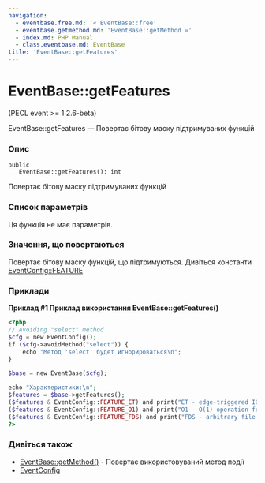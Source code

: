 ```yaml
---
navigation:
  - eventbase.free.md: '« EventBase::free'
  - eventbase.getmethod.md: 'EventBase::getMethod »'
  - index.md: PHP Manual
  - class.eventbase.md: EventBase
title: 'EventBase::getFeatures'
---
```

# EventBase::getFeatures

(PECL event >= 1.2.6-beta)

EventBase::getFeatures — Повертає бітову маску підтримуваних функцій

### Опис

```methodsynopsis
public
   EventBase::getFeatures(): int
```

Повертає бітову маску підтримуваних функцій

### Список параметрів

Ця функція не має параметрів.

### Значення, що повертаються

Повертає бітову маску функцій, що підтримуються. Дивіться константи [EventConfig::FEATURE](class.eventconfig.html#eventconfig.constants)

### Приклади

**Приклад #1 Приклад використання **EventBase::getFeatures()****

```php
<?php
// Avoiding "select" method
$cfg = new EventConfig();
if ($cfg->avoidMethod("select")) {
    echo "Метод 'select' будет игнорироваться\n";
}

$base = new EventBase($cfg);

echo "Характеристики:\n";
$features = $base->getFeatures();
($features & EventConfig::FEATURE_ET) and print("ET - edge-triggered IO\n");
($features & EventConfig::FEATURE_O1) and print("O1 - O(1) operation for adding/deletting events\n");
($features & EventConfig::FEATURE_FDS) and print("FDS - arbitrary file descriptor types, and not just sockets\n");
?>
```

### Дивіться також

-   [EventBase::getMethod()](eventbase.getmethod.md) - Повертає використовуваний метод події
-   [EventConfig](class.eventconfig.md)
